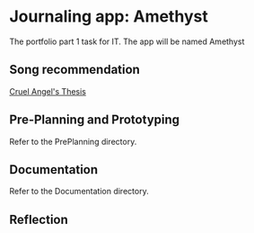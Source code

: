 # Journaling app: Amethyst

The portfolio part 1 task for IT. The app will be named Amethyst

## Song recommendation

[Cruel Angel's Thesis](https://www.youtube.com/watch?v=k8ozVkIkr-g)

## Pre-Planning and Prototyping

Refer to the PrePlanning directory.

## Documentation

Refer to the Documentation directory.

## Reflection
